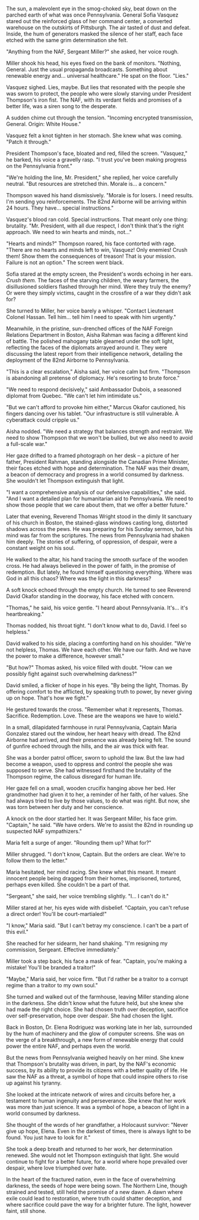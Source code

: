 The sun, a malevolent eye in the smog-choked sky, beat down on the parched earth of what was once Pennsylvania. General Sofia Vasquez stared out the reinforced glass of her command center, a converted warehouse on the outskirts of Pittsburgh. The air tasted of dust and defeat. Inside, the hum of generators masked the silence of her staff, each face etched with the same grim determination she felt.

"Anything from the NAF, Sergeant Miller?" she asked, her voice rough.

Miller shook his head, his eyes fixed on the bank of monitors. "Nothing, General. Just the usual propaganda broadcasts. Something about renewable energy and… universal healthcare." He spat on the floor. "Lies."

Vasquez sighed. Lies, maybe. But lies that resonated with the people she was sworn to protect, the people who were slowly starving under President Thompson's iron fist. The NAF, with its verdant fields and promises of a better life, was a siren song to the desperate.

A sudden chime cut through the tension. "Incoming encrypted transmission, General. Origin: White House."

Vasquez felt a knot tighten in her stomach. She knew what was coming. "Patch it through."

President Thompson's face, bloated and red, filled the screen. "Vasquez," he barked, his voice a gravelly rasp. "I trust you've been making progress on the Pennsylvania front."

"We're holding the line, Mr. President," she replied, her voice carefully neutral. "But resources are stretched thin. Morale is… a concern."

Thompson waved his hand dismissively. "Morale is for losers. I need results. I'm sending you reinforcements. The 82nd Airborne will be arriving within 24 hours. They have… special instructions."

Vasquez's blood ran cold. Special instructions. That meant only one thing: brutality. "Mr. President, with all due respect, I don't think that's the right approach. We need to win hearts and minds, not…"

"Hearts and minds?" Thompson roared, his face contorted with rage. "There are no hearts and minds left to win, Vasquez! Only enemies! Crush them! Show them the consequences of treason! That is your mission. Failure is not an option." The screen went black.

Sofia stared at the empty screen, the President's words echoing in her ears. *Crush them.* The faces of the starving children, the weary farmers, the disillusioned soldiers flashed through her mind. Were they truly the enemy? Or were they simply victims, caught in the crossfire of a war they didn't ask for?

She turned to Miller, her voice barely a whisper. "Contact Lieutenant Colonel Hassan. Tell him… tell him I need to speak with him urgently."

Meanwhile, in the pristine, sun-drenched offices of the NAF Foreign Relations Department in Boston, Aisha Rahman was facing a different kind of battle. The polished mahogany table gleamed under the soft light, reflecting the faces of the diplomats arrayed around it. They were discussing the latest report from their intelligence network, detailing the deployment of the 82nd Airborne to Pennsylvania.

"This is a clear escalation," Aisha said, her voice calm but firm. "Thompson is abandoning all pretense of diplomacy. He's resorting to brute force."

"We need to respond decisively," said Ambassador Dubois, a seasoned diplomat from Quebec. "We can't let him intimidate us."

"But we can't afford to provoke him either," Marcus Okafor cautioned, his fingers dancing over his tablet. "Our infrastructure is still vulnerable. A cyberattack could cripple us."

Aisha nodded. "We need a strategy that balances strength and restraint. We need to show Thompson that we won't be bullied, but we also need to avoid a full-scale war."

Her gaze drifted to a framed photograph on her desk – a picture of her father, President Rahman, standing alongside the Canadian Prime Minister, their faces etched with hope and determination. The NAF was their dream, a beacon of democracy and progress in a world consumed by darkness. She wouldn't let Thompson extinguish that light.

"I want a comprehensive analysis of our defensive capabilities," she said. "And I want a detailed plan for humanitarian aid to Pennsylvania. We need to show those people that we care about them, that we offer a better future."

Later that evening, Reverend Thomas Wright stood in the dimly lit sanctuary of his church in Boston, the stained-glass windows casting long, distorted shadows across the pews. He was preparing for his Sunday sermon, but his mind was far from the scriptures. The news from Pennsylvania had shaken him deeply. The stories of suffering, of oppression, of despair, were a constant weight on his soul.

He walked to the altar, his hand tracing the smooth surface of the wooden cross. He had always believed in the power of faith, in the promise of redemption. But lately, he found himself questioning everything. Where was God in all this chaos? Where was the light in this darkness?

A soft knock echoed through the empty church. He turned to see Reverend David Okafor standing in the doorway, his face etched with concern.

"Thomas," he said, his voice gentle. "I heard about Pennsylvania. It's… it's heartbreaking."

Thomas nodded, his throat tight. "I don't know what to do, David. I feel so helpless."

David walked to his side, placing a comforting hand on his shoulder. "We're not helpless, Thomas. We have each other. We have our faith. And we have the power to make a difference, however small."

"But how?" Thomas asked, his voice filled with doubt. "How can we possibly fight against such overwhelming darkness?"

David smiled, a flicker of hope in his eyes. "By being the light, Thomas. By offering comfort to the afflicted, by speaking truth to power, by never giving up on hope. That's how we fight."

He gestured towards the cross. "Remember what it represents, Thomas. Sacrifice. Redemption. Love. These are the weapons we have to wield."

In a small, dilapidated farmhouse in rural Pennsylvania, Captain Maria Gonzalez stared out the window, her heart heavy with dread. The 82nd Airborne had arrived, and their presence was already being felt. The sound of gunfire echoed through the hills, and the air was thick with fear.

She was a border patrol officer, sworn to uphold the law. But the law had become a weapon, used to oppress and control the people she was supposed to serve. She had witnessed firsthand the brutality of the Thompson regime, the callous disregard for human life.

Her gaze fell on a small, wooden crucifix hanging above her bed. Her grandmother had given it to her, a reminder of her faith, of her values. She had always tried to live by those values, to do what was right. But now, she was torn between her duty and her conscience.

A knock on the door startled her. It was Sergeant Miller, his face grim. "Captain," he said. "We have orders. We're to assist the 82nd in rounding up suspected NAF sympathizers."

Maria felt a surge of anger. "Rounding them up? What for?"

Miller shrugged. "I don't know, Captain. But the orders are clear. We're to follow them to the letter."

Maria hesitated, her mind racing. She knew what this meant. It meant innocent people being dragged from their homes, imprisoned, tortured, perhaps even killed. She couldn't be a part of that.

"Sergeant," she said, her voice trembling slightly. "I… I can't do it."

Miller stared at her, his eyes wide with disbelief. "Captain, you can't refuse a direct order! You'll be court-martialed!"

"I know," Maria said. "But I can't betray my conscience. I can't be a part of this evil."

She reached for her sidearm, her hand shaking. "I'm resigning my commission, Sergeant. Effective immediately."

Miller took a step back, his face a mask of fear. "Captain, you're making a mistake! You'll be branded a traitor!"

"Maybe," Maria said, her voice firm. "But I'd rather be a traitor to a corrupt regime than a traitor to my own soul."

She turned and walked out of the farmhouse, leaving Miller standing alone in the darkness. She didn't know what the future held, but she knew she had made the right choice. She had chosen truth over deception, sacrifice over self-preservation, hope over despair. She had chosen the light.

Back in Boston, Dr. Elena Rodriguez was working late in her lab, surrounded by the hum of machinery and the glow of computer screens. She was on the verge of a breakthrough, a new form of renewable energy that could power the entire NAF, and perhaps even the world.

But the news from Pennsylvania weighed heavily on her mind. She knew that Thompson's brutality was driven, in part, by the NAF's economic success, by its ability to provide its citizens with a better quality of life. He saw the NAF as a threat, a symbol of hope that could inspire others to rise up against his tyranny.

She looked at the intricate network of wires and circuits before her, a testament to human ingenuity and perseverance. She knew that her work was more than just science. It was a symbol of hope, a beacon of light in a world consumed by darkness.

She thought of the words of her grandfather, a Holocaust survivor: "Never give up hope, Elena. Even in the darkest of times, there is always light to be found. You just have to look for it."

She took a deep breath and returned to her work, her determination renewed. She would not let Thompson extinguish that light. She would continue to fight for a better future, for a world where hope prevailed over despair, where love triumphed over hate.

In the heart of the fractured nation, even in the face of overwhelming darkness, the seeds of hope were being sown. The Northern Line, though strained and tested, still held the promise of a new dawn. A dawn where exile could lead to restoration, where truth could shatter deception, and where sacrifice could pave the way for a brighter future. The light, however faint, still shone.